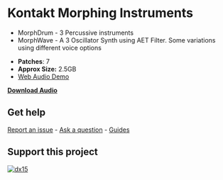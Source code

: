 # Kontakt Morphing Instruments

* MorphDrum - 3 Percussive instruments 
* MorphWave - A 3 Oscillator Synth using AET Filter. Some variations using different voice options

 
-  **Patches**: 7
-   **Approx Size:** 2.5GB
- [Web Audio Demo](https://www.modularsamples.com/Demos/demos/morph.html)

**[Download Audio](https://github.com/publicsamples/Morph-Instruments/releases/tag/1.0)**

## **Get help**

[Report an issue](https://github.com/publicsamples/home/issues) - [Ask a question](https://github.com/publicsamples/home/discussions) - [Guides](https://github.com/publicsamples/home/wiki)

## **Support this project**

[
![dx15](https://www.modularsamples.com/img/dx-xoxxs.png)
](https://www.modularsamples.com/dx-15-for-kontakt/)

